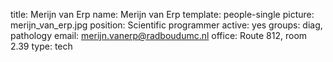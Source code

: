 title: Merijn van Erp
name: Merijn van Erp
template: people-single
picture: merijn_van_erp.jpg
position: Scientific programmer
active: yes
groups: diag, pathology
email: merijn.vanerp@radboudumc.nl
office: Route 812, room 2.39
type: tech
